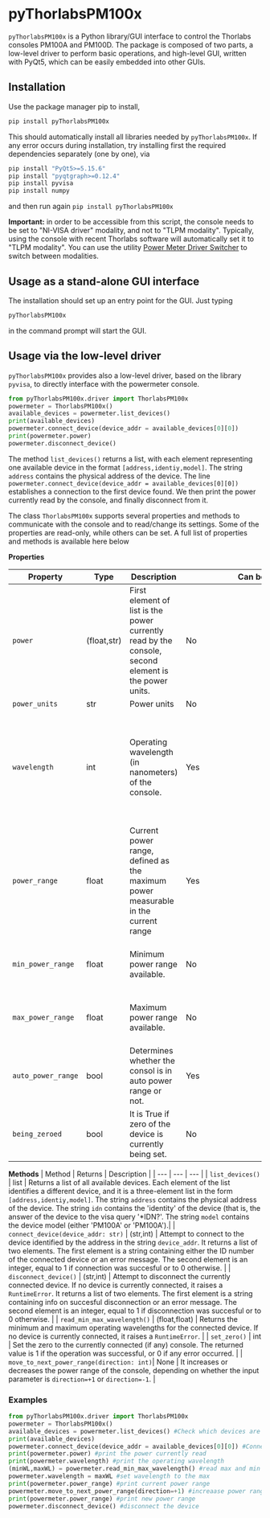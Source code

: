 # pyThorlabsPM100x

```pyThorlabsPM100x``` is a Python library/GUI interface to control the Thorlabs consoles PM100A and PM100D. The package is composed of two parts, a
low-level driver to perform basic operations, and high-level GUI, written with PyQt5, which can be easily embedded into other GUIs.

## Installation

Use the package manager pip to install,

```bash
pip install pyThorlabsPM100x
```

This should automatically install all libraries needed by ```pyThorlabsPM100x```. If any error occurs during installation, try installing first
the required dependencies separately (one by one), via
```bash
pip install "PyQt5>=5.15.6"
pip install "pyqtgraph>=0.12.4"
pip install pyvisa
pip install numpy
```
and then run again ```pip install pyThorlabsPM100x```

**Important:** in order to be accessible from this script, the console needs to be set to "NI-VISA driver" modality, and not to
"TLPM modality". Typically, using the console with recent Thorlabs software will automatically set it to "TLPM modality".
You can use the utility [Power Meter Driver Switcher](https://www.thorlabs.com/software_pages/ViewSoftwarePage.cfm?Code=OPM) to switch between modalities.

## Usage as a stand-alone GUI interface
The installation should set up an entry point for the GUI. Just typing
```bash
pyThorlabsPM100x
```
in the command prompt will start the GUI.

## Usage via the low-level driver

`pyThorlabsPM100x` provides also a low-level driver, based on the library `pyvisa`, to directly interface with the powermeter console.

```python
from pyThorlabsPM100x.driver import ThorlabsPM100x
powermeter = ThorlabsPM100x()
available_devices = powermeter.list_devices()
print(available_devices)
powermeter.connect_device(device_addr = available_devices[0][0])
print(powermeter.power)
powermeter.disconnect_device()
```
The method `list_devices()` returns a list, with each element representing one available device in the format `[address,identiy,model]`. The string `address` contains 
the physical address of the device. The line `powermeter.connect_device(device_addr = available_devices[0][0])` establishes a connection to the first device found.
We then print the power currently read by the console, and finally disconnect from it.

The class `ThorlabsPM100x` supports several properties and methods to communicate with the console and to read/change its settings. Some of the properties are read-only, while others can be set. A full list of properties and methods is available here below

**Properties**

| Property | Type | Description | <div style="width:300px"> Can be set?</div> | Notes |
| --- | --- | --- | --- | --- |
| `power` | (float,str) | First element of list is the power currently read by the console, second element is the power units. | No |
| `power_units` | str | Power units | No |
| `wavelength` | int | Operating wavelength (in nanometers) of the console. | Yes | Each powermerter head has a different range of acceptable wavelengths. The driver will **not** return an error when trying to set a wavelength outside of this range. |
| `power_range` | float | Current power range, defined as the maximum power measurable in the current range | Yes | When setting this property to a particular value X, the console will change the power range to the smallest power range which allows to measure the desired power X. |
| `min_power_range` | float | Minimum power range available. | No | For the same console/head, this value might vary for different wavelengths. |
| `max_power_range` | float | Maximum power range available. | No | For the same console/head, this value might vary for different wavelengths. |
| `auto_power_range`| bool | Determines whether the consol is in auto power range or not. | Yes | |
| `being_zeroed`| bool | It is True if zero of the device is currently being set. | No | The property `power` will return (None,'') if read while `being_zeroed==True` |

**Methods**
| Method | Returns | Description  |
| --- | --- | --- | 
| `list_devices()` | list |  Returns a list of all available devices. Each element of the list identifies a different device, and it is a three-element list in the form `[address,identiy,model]`. The string `address` contains the physical address of the device. The string `idn` contains the 'identity' of the device (that is, the answer of the device to the visa query '*IDN?'. The string `model` contains the device model (either 'PM100A' or 'PM100A').| 
| `connect_device(device_addr: str)` | (str,int) |  Attempt to connect to the device identified by the address in the string  `device_addr`. It returns a list of two elements. The first element is a string containing either the ID number of the connected device or an error message. The second element is an integer, equal to 1 if connection was succesful or to 0 otherwise. | 
| `disconnect_device()` | (str,int)  | Attempt to disconnect the currently connected device. If no device is currently connected, it raises a `RuntimeError`. It returns a list of two elements. The first element is a string containing info on succesful disconnection or an error message. The second element is an integer, equal to 1 if disconnection was succesful or to 0 otherwise.  |
| `read_min_max_wavelength()` | (float,float) |  Returns the minimum and maximum operating wavelengths for the connected device. If no device is currently connected, it raises a `RuntimeError`. | 
| `set_zero()` | int | Set the zero to the currently connected (if any) console. The returned value is 1 if the operation was successful, or 0 if any error occurred. | 
| `move_to_next_power_range(direction: int)`| None | It increases or decreases the power range of the console, depending on whether the input parameter is `direction=+1` or `direction=-1`. | 


### Examples
```python
from pyThorlabsPM100x.driver import ThorlabsPM100x
powermeter = ThorlabsPM100x()
available_devices = powermeter.list_devices() #Check which devices are available
print(available_devices)
powermeter.connect_device(device_addr = available_devices[0][0]) #Connect to the first available device
print(powermeter.power) #print the power currently read
print(powermeter.wavelength) #print the operating wavelength
(minWL,maxWL) = powermeter.read_min_max_wavelength() #read max and min available wavelengths
powermeter.wavelength = maxWL #set wavelength to the max
print(powermeter.power_range) #print current power range
powermeter.move_to_next_power_range(direction=+1) #increaase power range
print(powermeter.power_range) #print new power range
powermeter.disconnect_device() #disconnect the device
```

